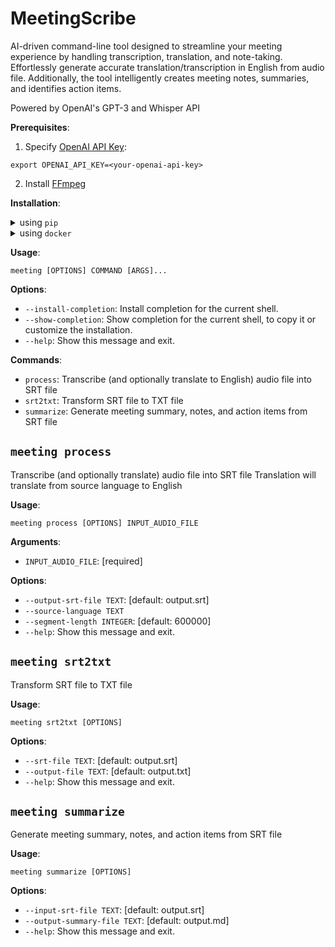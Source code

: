 # MeetingScribe

AI-driven command-line tool designed to streamline your meeting experience by handling transcription, translation, and note-taking. Effortlessly generate accurate translation/transcription in English from audio file. Additionally, the tool intelligently creates meeting notes, summaries, and identifies action items.

Powered by OpenAI's GPT-3 and Whisper API

**Prerequisites**:

1. Specify [OpenAI API Key](https://platform.openai.com/account/api-keys):

```console
export OPENAI_API_KEY=<your-openai-api-key>
```

2. Install [FFmpeg](https://ffmpeg.org/download.html)

**Installation**:

<details>

<summary>
using <code>pip</code>
</summary>

```console
export OPENAI_API_KEY=<your-openai-api-key>

docker run -it -e OPENAI_API_KEY=$OPENAI_API_KEY ghcr.io/0x77dev/meetingscribe --help
```

</details>

<details>

<summary>
using <code>docker</code>
</summary>

```console
export OPENAI_API_KEY=<your-openai-api-key>

docker run -it -e OPENAI_API_KEY=$OPENAI_API_KEY ghcr.io/0x77dev/meetingscribe --help
```

</details>

**Usage**:

```console
meeting [OPTIONS] COMMAND [ARGS]...
```

**Options**:

- `--install-completion`: Install completion for the current shell.
- `--show-completion`: Show completion for the current shell, to copy it or customize the installation.
- `--help`: Show this message and exit.

**Commands**:

- `process`: Transcribe (and optionally translate to English) audio file into SRT file
- `srt2txt`: Transform SRT file to TXT file
- `summarize`: Generate meeting summary, notes, and action items from SRT file

## `meeting process`

Transcribe (and optionally translate) audio file into SRT file
Translation will translate from source language to English

**Usage**:

```console
meeting process [OPTIONS] INPUT_AUDIO_FILE
```

**Arguments**:

- `INPUT_AUDIO_FILE`: [required]

**Options**:

- `--output-srt-file TEXT`: [default: output.srt]
- `--source-language TEXT`
- `--segment-length INTEGER`: [default: 600000]
- `--help`: Show this message and exit.

## `meeting srt2txt`

Transform SRT file to TXT file

**Usage**:

```console
meeting srt2txt [OPTIONS]
```

**Options**:

- `--srt-file TEXT`: [default: output.srt]
- `--output-file TEXT`: [default: output.txt]
- `--help`: Show this message and exit.

## `meeting summarize`

Generate meeting summary, notes, and action items from SRT file

**Usage**:

```console
meeting summarize [OPTIONS]
```

**Options**:

- `--input-srt-file TEXT`: [default: output.srt]
- `--output-summary-file TEXT`: [default: output.md]
- `--help`: Show this message and exit.
